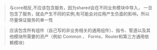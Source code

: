 
>与core相反,不应该包含服务，因为shared会在不同业务模块中导入，
>一旦包含了服务，就会产生不同的实例,有可能会对应用产生负面的影响，所以尽量保证服务的单一性

>应该包含所有组件（自己写的非业务相关的通用组件）、指令、管道以及其他模块所需要的资产（例如 Common 、 Forms、Router和第三方通用依赖模块）